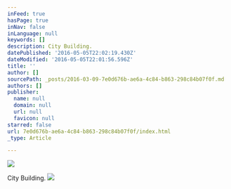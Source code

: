```yaml
---
inFeed: true
hasPage: true
inNav: false
inLanguage: null
keywords: []
description: City Building.
datePublished: '2016-05-05T22:02:19.430Z'
dateModified: '2016-05-05T22:01:56.596Z'
title: ''
author: []
sourcePath: _posts/2016-03-09-7e0d676b-ae6a-4c84-b863-298c84b07f0f.md
authors: []
publisher:
  name: null
  domain: null
  url: null
  favicon: null
starred: false
url: 7e0d676b-ae6a-4c84-b863-298c84b07f0f/index.html
_type: Article

---
```

![](https://the-grid-user-content.s3-us-west-2.amazonaws.com/beb58d50-c293-4aac-a777-997ed5177c35.jpg)

City Building.
![](https://the-grid-user-content.s3-us-west-2.amazonaws.com/58570f45-638a-44b6-a7aa-6baff8098770.jpg)